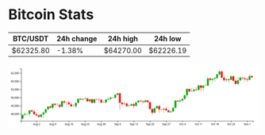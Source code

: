 # Bitcoin Stats

BTC/USDT|24h change|24h high|24h low|
|---|---|---|---|
|$62325.80|-1.38%|$64270.00|$62226.19|

<img src="./chart.svg">
